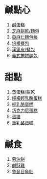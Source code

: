 # 鹹點心
1. [鹹蛋糕]
2. [芝麻餅乾/麵包] 
3. [亞麻仁麵包棒]
4. [培根餐包]
5. [漢堡皮/餐包]
6. [義式捲餅麵包]

# 甜點
1. [蒸蛋糕/餅乾]
2. [檸檬輕乳酪蛋糕]
3. [輕乳酪蛋糕]
4. [巧克力尼蛋糕]
5. [蛋塔]
6. [重乳酪蛋糕]

# 鹹食
1. [蔥油餅]
2. [鹹酥雞]
3. [魯虱目魚肚]

[鹹蛋糕]: http://kii.pixnet.net/blog/post/45363381-%E2%9D%A4%E6%96%99%E7%90%86%E2%9D%A4%E7%94%9F%E9%85%AE%E9%A3%B2%E9%A3%9F%EF%BC%8D%E9%B9%B9%E8%9B%8B%E7%B3%95
[芝麻餅乾/麵包]: http://kii.pixnet.net/blog/post/45345297
[亞麻仁麵包棒]: http://kii.pixnet.net/blog/post/45347199
[培根餐包]: http://kii.pixnet.net/blog/post/45347145
[漢堡皮/餐包]: http://kii.pixnet.net/blog/post/45388239
[蒸蛋糕/餅乾]: http://fresh438.pixnet.net/blog/post/42164174-%E9%9B%BB%E9%8D%8B%E7%83%A4%E6%B5%B7%E7%B6%BF%E8%9B%8B%E7%B3%95%EF%BC%8C%E4%B8%80%E7%A8%AE%E9%BA%B5%E7%B3%8A%EF%BC%8C%E4%B8%89%E7%A8%AE%E4%BA%AB%E5%8F%97%EF%BC%81%E7%84%A1%E6%B2%B9
[檸檬輕乳酪蛋糕]: https://blog.becasy.com/simply-taste-%E7%84%A1%E7%B3%96%E6%97%A5%E5%BC%8F%E6%AA%B8%E6%AA%AC%E8%8A%9D%E5%A3%AB%E8%9B%8B%E7%B3%95%E6%AA%B8%E6%AA%AC%E8%BC%95%E4%B9%B3%E9%85%AA%E8%9B%8B%E7%B3%95%EF%BC%8D%E4%BD%8E%E9%86%A3/
[輕乳酪蛋糕]: https://www.barrelleaf.com/sour-cream-cheesecake/
[巧克力尼蛋糕]: https://www.barrelleaf.com/almond-choco-mud-cake/
[蔥油餅]: https://sophiesketochoice.com/keto-scallion-pancakes/
[義式捲餅麵包]: https://sophiesketochoice.com/keto-stromboli/
[蛋塔]: https://sophiesketochoice.com/keto-egg-tart/
[鹹酥雞]: https://sophiesketochoice.com/taiwanese-chicken-popcorn/
[重乳酪蛋糕]: http://qqd365.pixnet.net/blog/post/400627538-%E9%87%8D%E4%B9%B3%E9%85%AA%E8%9B%8B%E7%B3%95%28%E7%94%9F%E9%85%AE%E7%89%88%29
[魯虱目魚肚]: http://lulala987.blogspot.com/2017/08/blog-post_10.html
